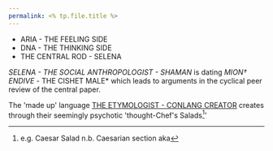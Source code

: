 ```yaml
---
permalink: <% tp.file.title %>
---
```


* ARIA - THE FEELING SIDE
* DNA - THE THINKING SIDE
* THE CENTRAL ROD - SELENA

*SELENA - THE SOCIAL ANTHROPOLOGIST - SHAMAN* is dating *MION† ENDIVE* - THE CISHET MALE\* which leads to arguments in the cyclical peer review of the central paper.

The 'made up' language [THE ETYMOLOGIST - CONLANG CREATOR](../THE%20ETYMOLOGIST%20-%20CONLANG%20CREATOR.md) creates through their seemingly psychotic 'thought-Chef's Salads[^CS]'

[^CS]: e.g. Caesar Salad n.b. Caesarian section aka
